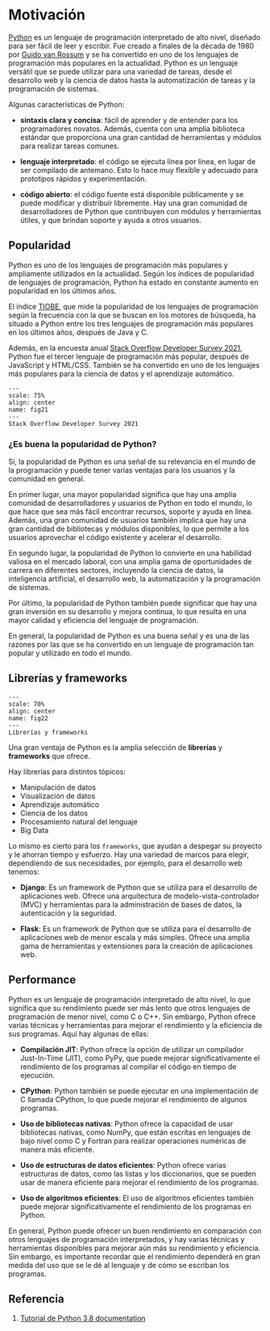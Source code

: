 # Motivación

[Python](https://www.python.org/) es un lenguaje de programación interpretado de alto nivel, diseñado para ser fácil de leer y escribir. Fue creado a finales de la década de 1980 por [Guido van Rossum](https://en.wikipedia.org/wiki/Guido_van_Rossum) y se ha convertido en uno de los lenguajes de programación más populares en la actualidad. Python es un lenguaje versátil que se puede utilizar para una variedad de tareas, desde el desarrollo web y la ciencia de datos hasta la automatización de tareas y la programación de sistemas.

Algunas características de Python:

* **sintaxis clara y concisa**: fácil de aprender y de entender para los programadores novatos. Además, cuenta con una amplia biblioteca estándar que proporciona una gran cantidad de herramientas y módulos para realizar tareas comunes.

* **lenguaje interpretado**: el código se ejecuta línea por línea, en lugar de ser compilado de antemano. Esto lo hace muy flexible y adecuado para prototipos rápidos y experimentación.

* **código abierto**: el código fuente está disponible públicamente y se puede modificar y distribuir libremente. Hay una gran comunidad de desarrolladores de Python que contribuyen con módulos y herramientas útiles, y que brindan soporte y ayuda a otros usuarios.

## Popularidad

Python es uno de los lenguajes de programación más populares y ampliamente utilizados en la actualidad. Según los índices de popularidad de lenguajes de programación, Python ha estado en constante aumento en popularidad en los últimos años.

El índice [TIOBE](https://www.tiobe.com/tiobe-index/), que mide la popularidad de los lenguajes de programación según la frecuencia con la que se buscan en los motores de búsqueda, ha situado a Python entre los tres lenguajes de programación más populares en los últimos años, después de Java y C.

Además, en la encuesta anual [Stack Overflow Developer Survey 2021](https://insights.stackoverflow.com/survey/2021), Python fue el tercer lenguaje de programación más popular, después de JavaScript y HTML/CSS. También se ha convertido en uno de los lenguajes más populares para la ciencia de datos y el aprendizaje automático.

```{figure} images/survey_2021.png
---
scale: 75%
align: center
name: fig21
---
Stack Overflow Developer Survey 2021
```

### ¿Es buena la popularidad de Python?

Sí, la popularidad de Python es una señal de su relevancia en el mundo de la programación y puede tener varias ventajas para los usuarios y la comunidad en general.

En primer lugar, una mayor popularidad significa que hay una amplia comunidad de desarrolladores y usuarios de Python en todo el mundo, lo que hace que sea más fácil encontrar recursos, soporte y ayuda en línea. Además, una gran comunidad de usuarios también implica que hay una gran cantidad de bibliotecas y módulos disponibles, lo que permite a los usuarios aprovechar el código existente y acelerar el desarrollo.

En segundo lugar, la popularidad de Python lo convierte en una habilidad valiosa en el mercado laboral, con una amplia gama de oportunidades de carrera en diferentes sectores, incluyendo la ciencia de datos, la inteligencia artificial, el desarrollo web, la automatización y la programación de sistemas.

Por último, la popularidad de Python también puede significar que hay una gran inversión en su desarrollo y mejora continua, lo que resulta en una mayor calidad y eficiencia del lenguaje de programación.

En general, la popularidad de Python es una buena señal y es una de las razones por las que se ha convertido en un lenguaje de programación tan popular y utilizado en todo el mundo.

## Librerías y frameworks

```{figure} images/python_landscape.jpg
---
scale: 70%
align: center
name: fig22
---
Librerías y frameworks
```

Una gran ventaja de Python es la amplia selección de **librerías** y **frameworks** que ofrece.

Hay librerías para distintos tópicos:

* Manipulación de datos
* Visualización de datos
* Aprendizaje automático
* Ciencia de los datos
* Procesamiento natural del lenguaje
* Big Data

Lo mismo es cierto para los `frameworks`, que ayudan a despegar su proyecto y le ahorran tiempo y esfuerzo. Hay una variedad de marcos para elegir, dependiendo de sus necesidades, por ejemplo, para el desarrollo web tenemos:

* **Django**: Es un framework de Python que se utiliza para el desarrollo de aplicaciones web. Ofrece una arquitectura de modelo-vista-controlador (MVC) y herramientas para la administración de bases de datos, la autenticación y la seguridad.

* **Flask**: Es un framework de Python que se utiliza para el desarrollo de aplicaciones web de menor escala y más simples. Ofrece una amplia gama de herramientas y extensiones para la creación de aplicaciones web.

## Performance

Python es un lenguaje de programación interpretado de alto nivel, lo que significa que su rendimiento puede ser más lento que otros lenguajes de programación de menor nivel, como C o C++. Sin embargo, Python ofrece varias técnicas y herramientas para mejorar el rendimiento y la eficiencia de sus programas. Aquí hay algunas de ellas:

* **Compilación JIT**: Python ofrece la opción de utilizar un compilador Just-In-Time (JIT), como PyPy, que puede mejorar significativamente el rendimiento de los programas al compilar el código en tiempo de ejecución.

* **CPython**: Python también se puede ejecutar en una implementación de C llamada CPython, lo que puede mejorar el rendimiento de algunos programas.

* **Uso de bibliotecas nativas**: Python ofrece la capacidad de usar bibliotecas nativas, como NumPy, que están escritas en lenguajes de bajo nivel como C y Fortran para realizar operaciones numéricas de manera más eficiente.

* **Uso de estructuras de datos eficientes**: Python ofrece varias estructuras de datos, como las listas y los diccionarios, que se pueden usar de manera eficiente para mejorar el rendimiento de los programas.

* **Uso de algoritmos eficientes**: El uso de algoritmos eficientes también puede mejorar significativamente el rendimiento de los programas en Python.

En general, Python puede ofrecer un buen rendimiento en comparación con otros lenguajes de programación interpretados, y hay varias técnicas y herramientas disponibles para mejorar aún más su rendimiento y eficiencia. Sin embargo, es importante recordar que el rendimiento dependerá en gran medida del uso que se le dé al lenguaje y de cómo se escriban los programas.

## Referencia

1. [Tutorial de Python 3.8 documentation](https://docs.python.org/es/3.8/tutorial/index.html)
